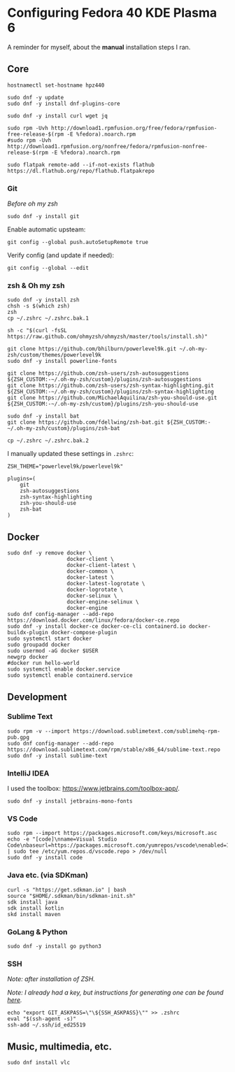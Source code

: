 # Configuring Fedora 40 KDE Plasma 6

A reminder for myself, about the **manual** installation steps I ran.

## Core

```shell
hostnamectl set-hostname hpz440
```

```shell
sudo dnf -y update
sudo dnf -y install dnf-plugins-core
```

```shell
sudo dnf -y install curl wget jq
```

```shell
sudo rpm -Uvh http://download1.rpmfusion.org/free/fedora/rpmfusion-free-release-$(rpm -E %fedora).noarch.rpm
#sudo rpm -Uvh http://download1.rpmfusion.org/nonfree/fedora/rpmfusion-nonfree-release-$(rpm -E %fedora).noarch.rpm
```

```shell
sudo flatpak remote-add --if-not-exists flathub https://dl.flathub.org/repo/flathub.flatpakrepo
```

### Git

_Before oh my zsh_

```shell
sudo dnf -y install git
```

Enable automatic upsteam:
```shell
git config --global push.autoSetupRemote true
```

Verify config (and update if needed):
```shell
git config --global --edit
```

### zsh & Oh my zsh

```shell
sudo dnf -y install zsh
chsh -s $(which zsh)
zsh
cp ~/.zshrc ~/.zshrc.bak.1
```

```shell
sh -c "$(curl -fsSL https://raw.github.com/ohmyzsh/ohmyzsh/master/tools/install.sh)"

git clone https://github.com/bhilburn/powerlevel9k.git ~/.oh-my-zsh/custom/themes/powerlevel9k
sudo dnf -y install powerline-fonts

git clone https://github.com/zsh-users/zsh-autosuggestions ${ZSH_CUSTOM:-~/.oh-my-zsh/custom}/plugins/zsh-autosuggestions
git clone https://github.com/zsh-users/zsh-syntax-highlighting.git ${ZSH_CUSTOM:-~/.oh-my-zsh/custom}/plugins/zsh-syntax-highlighting
git clone https://github.com/MichaelAquilina/zsh-you-should-use.git ${ZSH_CUSTOM:-~/.oh-my-zsh/custom}/plugins/zsh-you-should-use

sudo dnf -y install bat
git clone https://github.com/fdellwing/zsh-bat.git ${ZSH_CUSTOM:-~/.oh-my-zsh/custom}/plugins/zsh-bat

cp ~/.zshrc ~/.zshrc.bak.2
```

I manually updated these settings in `.zshrc`:
```config
ZSH_THEME="powerlevel9k/powerlevel9k"

plugins=(
    git
    zsh-autosuggestions
    zsh-syntax-highlighting
    zsh-you-should-use
    zsh-bat
)
```

## Docker

```shell
sudo dnf -y remove docker \
                   docker-client \
                   docker-client-latest \
                   docker-common \
                   docker-latest \
                   docker-latest-logrotate \
                   docker-logrotate \
                   docker-selinux \
                   docker-engine-selinux \
                   docker-engine
sudo dnf config-manager --add-repo https://download.docker.com/linux/fedora/docker-ce.repo
sudo dnf -y install docker-ce docker-ce-cli containerd.io docker-buildx-plugin docker-compose-plugin
sudo systemctl start docker
sudo groupadd docker
sudo usermod -aG docker $USER
newgrp docker
#docker run hello-world
sudo systemctl enable docker.service
sudo systemctl enable containerd.service
```

## Development

### Sublime Text

```shell
sudo rpm -v --import https://download.sublimetext.com/sublimehq-rpm-pub.gpg
sudo dnf config-manager --add-repo https://download.sublimetext.com/rpm/stable/x86_64/sublime-text.repo
sudo dnf -y install sublime-text
```

### IntelliJ IDEA

I used the toolbox: https://www.jetbrains.com/toolbox-app/.

```shell
sudo dnf -y install jetbrains-mono-fonts
```

### VS Code

```shell
sudo rpm --import https://packages.microsoft.com/keys/microsoft.asc
echo -e "[code]\nname=Visual Studio Code\nbaseurl=https://packages.microsoft.com/yumrepos/vscode\nenabled=1\ngpgcheck=1\ngpgkey=https://packages.microsoft.com/keys/microsoft.asc" | sudo tee /etc/yum.repos.d/vscode.repo > /dev/null
sudo dnf -y install code
```

### Java etc. (via SDKman)

```shell
curl -s "https://get.sdkman.io" | bash
source "$HOME/.sdkman/bin/sdkman-init.sh"
sdk install java
sdk install kotlin
skd install maven
```

### GoLang & Python

```shell
sudo dnf -y install go python3
```

### SSH

_Note: after installation of ZSH._

_Note: I already had a key, but instructions for generating one can be found [here](https://docs.github.com/en/authentication/connecting-to-github-with-ssh/generating-a-new-ssh-key-and-adding-it-to-the-ssh-agent)._

```shell
echo "export GIT_ASKPASS=\"\${SSH_ASKPASS}\"" >> .zshrc
eval "$(ssh-agent -s)"
ssh-add ~/.ssh/id_ed25519
```

## Music, multimedia, etc.

```shell
sudo dnf install vlc
```

